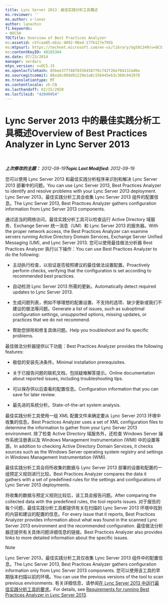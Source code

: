 ```yaml
---
title: Lync Server 2013：最佳实践分析工具概述
ms.reviewer: ''
ms.author: v-lanac
author: lanachin
f1.keywords:
- NOCSH
TOCTitle: Overview of Best Practices Analyzer
ms:assetid: c5fcaa05-eb1c-4092-90ad-177b127e795b
ms:mtpsurl: https://technet.microsoft.com/en-us/library/Gg591349(v=OCS.15)
ms:contentKeyID: 48185364
ms.date: 07/23/2014
manager: serdars
mtps_version: v=OCS.15
ms.openlocfilehash: 85bee37f748f0356458770c742f26e704132ad6e
ms.sourcegitcommit: 88a16c09dd91229e1a8c156445eb3c360c942978
ms.translationtype: MT
ms.contentlocale: zh-CN
ms.lasthandoff: 02/15/2020
ms.locfileid: "42049954"
---
```

<div data-xmlns="http://www.w3.org/1999/xhtml">

<div class="topic" data-xmlns="http://www.w3.org/1999/xhtml" data-msxsl="urn:schemas-microsoft-com:xslt" data-cs="http://msdn.microsoft.com/">

<div data-asp="http://msdn2.microsoft.com/asp">

# <a name="overview-of-best-practices-analyzer-in-lync-server-2013"></a><span data-ttu-id="bc158-102">Lync Server 2013 中的最佳实践分析工具概述</span><span class="sxs-lookup"><span data-stu-id="bc158-102">Overview of Best Practices Analyzer in Lync Server 2013</span></span>

</div>

<div id="mainSection">

<div id="mainBody">

<span> </span>

<span data-ttu-id="bc158-103">_**上次修改的主题：** 2012-09-19_</span><span class="sxs-lookup"><span data-stu-id="bc158-103">_**Topic Last Modified:** 2012-09-19_</span></span>

<span data-ttu-id="bc158-104">您可以使用 Lync Server 2013 和最佳实践分析程序来识别和解决 Lync Server 2013 部署中的问题。</span><span class="sxs-lookup"><span data-stu-id="bc158-104">You can use Lync Server 2013, Best Practices Analyzer to identify and resolve problems with your Lync Server 2013 deployment.</span></span> <span data-ttu-id="bc158-105">Lync Server 2013，最佳实践分析工具会收集 Lync Server 2013 组件的配置信息。</span><span class="sxs-lookup"><span data-stu-id="bc158-105">The Lync Server 2013, Best Practices Analyzer gathers configuration information from Lync Server 2013 components.</span></span>

<span data-ttu-id="bc158-106">通过适当的网络访问，最佳实践分析工具可以检查运行 Active Directory 域服务、Exchange Server 统一消息（UM）和 Lync Server 2013 的服务器。</span><span class="sxs-lookup"><span data-stu-id="bc158-106">With the proper network access, the Best Practices Analyzer can examine servers running Active Directory Domain Services, Exchange Server Unified Messaging (UM), and Lync Server 2013.</span></span> <span data-ttu-id="bc158-107">您可以使用最佳做法分析器 Best Practices Analyzer 执行以下操作：</span><span class="sxs-lookup"><span data-stu-id="bc158-107">You can use Best Practices Analyzer to do the following:</span></span>

  - <span data-ttu-id="bc158-108">主动执行检查，以验证是否按照建议的最佳做法设置配置。</span><span class="sxs-lookup"><span data-stu-id="bc158-108">Proactively perform checks, verifying that the configuration is set according to recommended best practices.</span></span>

  - <span data-ttu-id="bc158-109">自动检测 Lync Server 2013 所需的更新。</span><span class="sxs-lookup"><span data-stu-id="bc158-109">Automatically detect required updates to Lync Server 2013.</span></span>

  - <span data-ttu-id="bc158-110">生成问题列表，例如不够理想的配置设置、不支持的选项、缺少更新或我们不建议的做法等问题。</span><span class="sxs-lookup"><span data-stu-id="bc158-110">Generate a list of issues, such as suboptimal configuration settings, unsupported options, missing updates, or practices that we do not recommend.</span></span>

  - <span data-ttu-id="bc158-111">帮助您排除和修复具体问题。</span><span class="sxs-lookup"><span data-stu-id="bc158-111">Help you troubleshoot and fix specific problems.</span></span>

<span data-ttu-id="bc158-112">最佳做法分析器提供以下功能：</span><span class="sxs-lookup"><span data-stu-id="bc158-112">Best Practices Analyzer provides the following features:</span></span>

  - <span data-ttu-id="bc158-113">极低的安装先决条件。</span><span class="sxs-lookup"><span data-stu-id="bc158-113">Minimal installation prerequisites.</span></span>

  - <span data-ttu-id="bc158-114">关于已报告问题的联机文档，包括疑难解答提示。</span><span class="sxs-lookup"><span data-stu-id="bc158-114">Online documentation about reported issues, including troubleshooting tips.</span></span>

  - <span data-ttu-id="bc158-115">可以保存供以后查看的配置信息。</span><span class="sxs-lookup"><span data-stu-id="bc158-115">Configuration information that you can save for later review.</span></span>

  - <span data-ttu-id="bc158-116">最先进的系统分析。</span><span class="sxs-lookup"><span data-stu-id="bc158-116">State-of-the-art system analysis.</span></span>

<span data-ttu-id="bc158-117">最佳实践分析工具使用一组 XML 配置文件来确定要从 Lync Server 2013 环境中收集的信息。</span><span class="sxs-lookup"><span data-stu-id="bc158-117">Best Practices Analyzer uses a set of XML configuration files to determine the information to gather from your Lync Server 2013 environment.</span></span> <span data-ttu-id="bc158-118">除了检查 Active Directory 域服务外，还检查 Windows Server 操作系统注册表以及 Windows Management Instrumentation (WMI) 中的设置等源。</span><span class="sxs-lookup"><span data-stu-id="bc158-118">In addition to checking Active Directory Domain Services, it checks sources such as the Windows Server operating system registry and settings in Windows Management Instrumentation (WMI).</span></span>

<span data-ttu-id="bc158-119">最佳实践分析工具会将所收集的数据与 Lync Server 2013 部署的设置和配置的一组预定义规则进行比较。</span><span class="sxs-lookup"><span data-stu-id="bc158-119">Best Practices Analyzer compares the data it gathers with a set of predefined rules for the settings and configurations of Lync Server 2013 deployments.</span></span>

<span data-ttu-id="bc158-120">将收集的数据与预定义规则比较后，该工具会报告问题。</span><span class="sxs-lookup"><span data-stu-id="bc158-120">After comparing the collected data with the predefined rules, the tool reports issues.</span></span> <span data-ttu-id="bc158-121">对于报告的每个问题，最佳实践分析工具都提供有关在扫描的 Lync Server 2013 环境中找到的内容和建议的配置的信息。</span><span class="sxs-lookup"><span data-stu-id="bc158-121">For every issue that it reports, Best Practices Analyzer provides information about what was found in the scanned Lync Server 2013 environment and the recommended configuration.</span></span> <span data-ttu-id="bc158-122">最佳做法分析器还提供有关具体问题详细信息的链接。</span><span class="sxs-lookup"><span data-stu-id="bc158-122">Best Practices Analyzer also provides links to more detailed information about the specific issues.</span></span>

<div>


> [!NOTE]  
> <span data-ttu-id="bc158-123">Lync Server 2013，最佳实践分析工具仅收集 Lync Server 2013 组件中的配置信息。</span><span class="sxs-lookup"><span data-stu-id="bc158-123">The Lync Server 2013, Best Practices Analyzer gathers configuration information only from Lync Server 2013 components.</span></span> <span data-ttu-id="bc158-124">您可以使用该工具的早期版本扫描以前的环境。</span><span class="sxs-lookup"><span data-stu-id="bc158-124">You can use the previous versions of the tool to scan previous environments.</span></span> <span data-ttu-id="bc158-125">有关详细信息，请参阅<A href="lync-server-2013-requirements-for-running-best-practices-analyzer.md">在 Lync Server 2013 中运行最佳实践分析工具的要求</A>。</span><span class="sxs-lookup"><span data-stu-id="bc158-125">For details, see <A href="lync-server-2013-requirements-for-running-best-practices-analyzer.md">Requirements for running Best Practices Analyzer in Lync Server 2013</A>.</span></span>



</div>

</div>

<span> </span>

</div>

</div>

</div>

